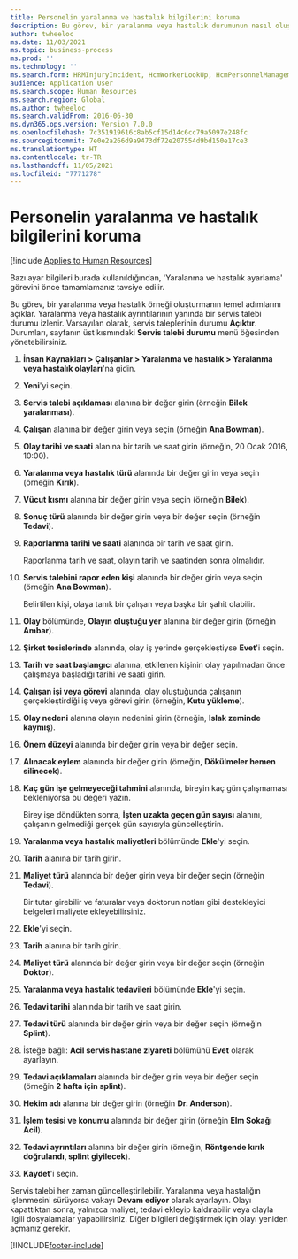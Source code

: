 ```yaml
---
title: Personelin yaralanma ve hastalık bilgilerini koruma
description: Bu görev, bir yaralanma veya hastalık durumunun nasıl oluşturulacağını açıklar.
author: twheeloc
ms.date: 11/03/2021
ms.topic: business-process
ms.prod: ''
ms.technology: ''
ms.search.form: HRMInjuryIncident, HcmWorkerLookUp, HcmPersonnelManagementWorkspace
audience: Application User
ms.search.scope: Human Resources
ms.search.region: Global
ms.author: twheeloc
ms.search.validFrom: 2016-06-30
ms.dyn365.ops.version: Version 7.0.0
ms.openlocfilehash: 7c351919616c8ab5cf15d14c6cc79a5097e248fc
ms.sourcegitcommit: 7e0e2a266d9a9473df72e207554d9bd150e17ce3
ms.translationtype: HT
ms.contentlocale: tr-TR
ms.lasthandoff: 11/05/2021
ms.locfileid: "7771278"
---
```

# <a name="maintain-employee-injury-and-illness-information"></a>Personelin yaralanma ve hastalık bilgilerini koruma

[!include [Applies to Human Resources](../includes/applies-to-hr.md)]



Bazı ayar bilgileri burada kullanıldığından, 'Yaralanma ve hastalık ayarlama' görevini önce tamamlamanız tavsiye edilir. 



Bu görev, bir yaralanma veya hastalık örneği oluşturmanın temel adımlarını açıklar. Yaralanma veya hastalık ayrıntılarının yanında bir servis talebi durumu izlenir. Varsayılan olarak, servis taleplerinin durumu **Açıktır**. Durumları, sayfanın üst kısmındaki **Servis talebi durumu** menü öğesinden yönetebilirsiniz.

1. **İnsan Kaynakları \> Çalışanlar \> Yaralanma ve hastalık \> Yaralanma veya hastalık olayları**'na gidin.
2. **Yeni**'yi seçin.
3. **Servis talebi açıklaması** alanına bir değer girin (örneğin **Bilek yaralanması**).
4. **Çalışan** alanına bir değer girin veya seçin (örneğin **Ana Bowman**).
5. **Olay tarihi ve saati** alanına bir tarih ve saat girin (örneğin, 20 Ocak 2016, 10:00).
6. **Yaralanma veya hastalık türü** alanında bir değer girin veya seçin (örneğin **Kırık**).
7. **Vücut kısmı** alanına bir değer girin veya seçin (örneğin **Bilek**).
8. **Sonuç türü** alanında bir değer girin veya bir değer seçin (örneğin **Tedavi**).
9. **Raporlanma tarihi ve saati** alanında bir tarih ve saat girin.

    Raporlanma tarih ve saat, olayın tarih ve saatinden sonra olmalıdır.

10. **Servis talebini rapor eden kişi** alanında bir değer girin veya seçin (örneğin **Ana Bowman**).

    Belirtilen kişi, olaya tanık bir çalışan veya başka bir şahit olabilir.

11. **Olay** bölümünde, **Olayın oluştuğu yer** alanına bir değer girin (örneğin **Ambar**).
12. **Şirket tesislerinde** alanında, olay iş yerinde gerçekleştiyse **Evet**'i seçin.
13. **Tarih ve saat başlangıcı** alanına, etkilenen kişinin olay yapılmadan önce çalışmaya başladığı tarihi ve saati girin.
14. **Çalışan işi veya görevi** alanında, olay oluştuğunda çalışanın gerçekleştirdiği iş veya görevi girin (örneğin, **Kutu yükleme**). 
15. **Olay nedeni** alanına olayın nedenini girin (örneğin, **Islak zeminde kaymış**).
16. **Önem düzeyi** alanında bir değer girin veya bir değer seçin.
17. **Alınacak eylem** alanında bir değer girin (örneğin, **Dökülmeler hemen silinecek**).
18. **Kaç gün işe gelmeyeceği tahmini** alanında, bireyin kaç gün çalışmaması bekleniyorsa bu değeri yazın.

    Birey işe döndükten sonra, **İşten uzakta geçen gün sayısı** alanını, çalışanın gelmediği gerçek gün sayısıyla güncelleştirin.

19. **Yaralanma veya hastalık maliyetleri** bölümünde **Ekle**'yi seçin.
20. **Tarih** alanına bir tarih girin.
21. **Maliyet türü** alanında bir değer girin veya bir değer seçin (örneğin **Tedavi**).

    Bir tutar girebilir ve faturalar veya doktorun notları gibi destekleyici belgeleri maliyete ekleyebilirsiniz.

22. **Ekle**'yi seçin.
23. **Tarih** alanına bir tarih girin.
24. **Maliyet türü** alanında bir değer girin veya bir değer seçin (örneğin **Doktor**).
25. **Yaralanma veya hastalık tedavileri** bölümünde **Ekle**'yi seçin.
26. **Tedavi tarihi** alanında bir tarih ve saat girin.
27. **Tedavi türü** alanında bir değer girin veya bir değer seçin (örneğin **Splint**).
28. İsteğe bağlı: **Acil servis hastane ziyareti** bölümünü **Evet** olarak ayarlayın.
29. **Tedavi açıklamaları** alanında bir değer girin veya bir değer seçin (örneğin **2 hafta için splint**).
30. **Hekim adı** alanına bir değer girin (örneğin **Dr. Anderson**).
31. **İşlem tesisi ve konumu** alanında bir değer girin (örneğin **Elm Sokağı Acil**).
32. **Tedavi ayrıntıları** alanına bir değer girin (örneğin, **Röntgende kırık doğrulandı, splint giyilecek**).
33. **Kaydet**'i seçin.

Servis talebi her zaman güncelleştirilebilir. Yaralanma veya hastalığın işlenmesini sürüyorsa vakayı **Devam ediyor** olarak ayarlayın. Olayı kapattıktan sonra, yalnızca maliyet, tedavi ekleyip kaldırabilir veya olayla ilgili dosyalamalar yapabilirsiniz. Diğer bilgileri değiştirmek için olayı yeniden açmanız gerekir.

[!INCLUDE[footer-include](../includes/footer-banner.md)]
